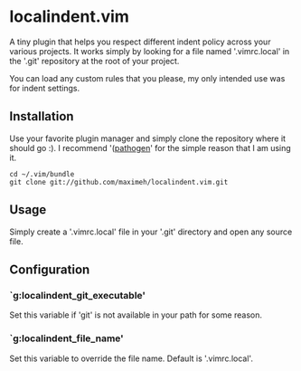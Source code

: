 # localindent.vim

A tiny plugin that helps you respect different indent policy across your
various projects.
It works simply by looking for a file named '.vimrc.local' in the '.git'
repository at the root of your project.

You can load any custom rules that you please, my only intended use was for
indent settings.

## Installation

Use your favorite plugin manager and simply clone the repository where it
should go :).
I recommend '([pathogen](https://github.com/tpope/vim-pathogen)' for the simple
reason that I am using it.

```
cd ~/.vim/bundle
git clone git://github.com/maximeh/localindent.vim.git
```

## Usage

Simply create a '.vimrc.local' file in your '.git' directory and open any
source file.

## Configuration

### `g:localindent_git_executable'

Set this variable if 'git' is not available in your path for some reason.

### `g:localindent_file_name'

Set this variable to override the file name. Default is '.vimrc.local'.
